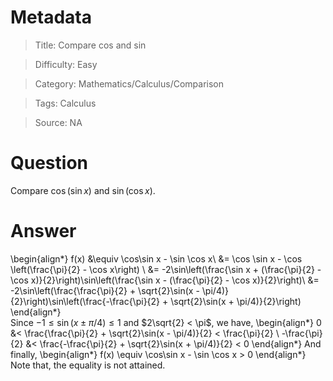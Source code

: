 # Metadata
> Title: Compare cos and sin

> Difficulty: Easy

> Category: Mathematics/Calculus/Comparison

> Tags: Calculus

> Source: NA

# Question
Compare $\cos(\sin x)$ and $\sin(\cos x)$.

# Answer
\begin{align*}
    f(x) &\equiv \cos\sin x - \sin \cos x\\
    &= \cos \sin x - \cos \left(\frac{\pi}{2} - \cos x\right)	\\
    &= -2\sin\left(\frac{\sin x + (\frac{\pi}{2} - \cos x)}{2}\right)\sin\left(\frac{\sin x - (\frac{\pi}{2} - \cos x)}{2}\right)\\
    &= -2\sin\left(\frac{\frac{\pi}{2} + \sqrt{2}\sin(x - \pi/4)}{2}\right)\sin\left(\frac{-\frac{\pi}{2} + \sqrt{2}\sin(x + \pi/4)}{2}\right)	
\end{align*}		
Since $-1 \le \sin(x \pm \pi/4) \le 1$ and $2\sqrt{2} < \pi$, we have,
\begin{align*}
    0 &< \frac{\frac{\pi}{2} + \sqrt{2}\sin(x - \pi/4)}{2} < \frac{\pi}{2}	\\
    -\frac{\pi}{2} &< \frac{-\frac{\pi}{2} + \sqrt{2}\sin(x + \pi/4)}{2} < 0
\end{align*}
And finally,
\begin{align*}
    f(x) \equiv \cos\sin x - \sin \cos x > 0
\end{align*}
Note that, the equality is not attained.
